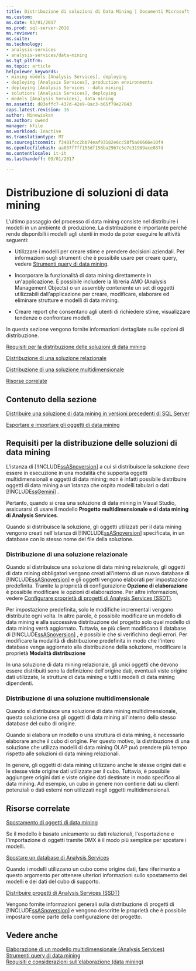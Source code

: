```yaml
---
title: Distribuzione di soluzioni di Data Mining | Documenti Microsoft
ms.custom: 
ms.date: 03/01/2017
ms.prod: sql-server-2016
ms.reviewer: 
ms.suite: 
ms.technology:
- analysis-services
- analysis-services/data-mining
ms.tgt_pltfrm: 
ms.topic: article
helpviewer_keywords:
- mining models [Analysis Services], deploying
- deploying [Analysis Services], production environments
- deploying [Analysis Services - data mining]
- solutions [Analysis Services], deploying
- models [Analysis Services], data mining
ms.assetid: d83effc7-437d-42e9-8ac3-b65f79e27043
caps.latest.revision: 16
author: Minewiskan
ms.author: owend
manager: kfile
ms.workload: Inactive
ms.translationtype: MT
ms.sourcegitcommit: f3481fcc2bb74eaf93182e6cc58f5a06666e10f4
ms.openlocfilehash: aa037f7ff155df158ba2967c5e7c31989ace887d
ms.contentlocale: it-it
ms.lasthandoff: 09/01/2017

---
```

# <a name="deployment-of-data-mining-solutions"></a>Distribuzione di soluzioni di data mining
  L'ultimo passaggio del processo di data mining consiste nel distribuire i modelli in un ambiente di produzione. La distribuzione è importante perché rende disponibili i modelli agli utenti in modo da poter eseguire le attività seguenti:  
  
-   Utilizzare i modelli per creare stime e prendere decisioni aziendali. Per informazioni sugli strumenti che è possibile usare per creare query, vedere [Strumenti query di data mining](../../analysis-services/data-mining/data-mining-query-tools.md).  
  
-   Incorporare la funzionalità di data mining direttamente in un'applicazione. È possibile includere la libreria AMO (Analysis Management Objects) o un assembly contenente un set di oggetti utilizzabili dall'applicazione per creare, modificare, elaborare ed eliminare strutture e modelli di data mining.  
  
-   Creare report che consentano agli utenti di richiedere stime, visualizzare tendenze o confrontare modelli.  
  
 In questa sezione vengono fornite informazioni dettagliate sulle opzioni di distribuzione.  
  
 [Requisiti per la distribuzione delle soluzioni di data mining](#bkmk_Reqs)  
  
 [Distribuzione di una soluzione relazionale](#bkmk_RelationalSltn)  
  
 [Distribuzione di una soluzione multidimensionale](#bkmk_MDSltn)  
  
 [Risorse correlate](#bkmk_Resources)  
  
## <a name="in-this-section"></a>Contenuto della sezione  
 [Distribuire una soluzione di data mining in versioni precedenti di SQL Server](../../analysis-services/data-mining/deploy-a-data-mining-solution-to-previous-versions-of-sql-server.md)  
  
 [Esportare e importare gli oggetti di data mining](../../analysis-services/data-mining/export-and-import-data-mining-objects.md)  
  
##  <a name="bkmk_Reqs"></a> Requisiti per la distribuzione delle soluzioni di data mining  
 L'istanza di [!INCLUDE[ssASnoversion](../../includes/ssasnoversion-md.md)] a cui si distribuisce la soluzione deve essere in esecuzione in una modalità che supporta oggetti multidimensionali e oggetti di data mining; non è infatti possibile distribuire oggetti di data mining a un'istanza che ospita modelli tabulari o dati [!INCLUDE[ssGemini](../../includes/ssgemini-md.md)] .  
  
 Pertanto, quando si crea una soluzione di data mining in Visual Studio, assicurarsi di usare il modello **Progetto multidimensionale e di data mining di Analysis Services**.  
  
 Quando si distribuisce la soluzione, gli oggetti utilizzati per il data mining vengono creati nell'istanza di [!INCLUDE[ssASnoversion](../../includes/ssasnoversion-md.md)] specificata, in un database con lo stesso nome del file della soluzione.  
  
###  <a name="bkmk_RelationalSltn"></a> Distribuzione di una soluzione relazionale  
 Quando si distribuisce una soluzione di data mining relazionale, gli oggetti di data mining obbligatori vengono creati all'interno di un nuovo database di [!INCLUDE[ssASnoversion](../../includes/ssasnoversion-md.md)] e gli oggetti vengono elaborati per impostazione predefinita. Tramite la proprietà di configurazione **Opzione di elaborazione** è possibile modificare le opzioni di elaborazione. Per altre informazioni, vedere [Configurare proprietà di progetti di Analysis Services &#40;SSDT&#41;](../../analysis-services/multidimensional-models/configure-analysis-services-project-properties-ssdt.md).  
  
 Per impostazione predefinita, solo le modifiche incrementali vengono distribuite ogni volta. In altre parole, è possibile modificare un modello di data mining e alla successiva distribuzione del progetto solo quel modello di data mining verrà aggiornato. Tuttavia, se più client modificano il database di [!INCLUDE[ssASnoversion](../../includes/ssasnoversion-md.md)] , è possibile che si verifichino degli errori. Per modificare la modalità di distribuzione predefinita in modo che l'intero database venga aggiornato alla distribuzione della soluzione, modificare la proprietà **Modalità distribuzione**  
  
 In una soluzione di data mining relazionale, gli unici oggetti che devono essere distribuiti sono la definizione dell'origine dati, eventuali viste origine dati utilizzate, le strutture di data mining e tutti i modelli di data mining dipendenti.  
  
###  <a name="bkmk_MDSltn"></a> Distribuzione di una soluzione multidimensionale  
 Quando si distribuisce una soluzione di data mining multidimensionale, questa soluzione crea gli oggetti di data mining all'interno dello stesso database del cubo di origine.  
  
 Quando si elabora un modello o una struttura di data mining, è necessario elaborare anche il cubo di origine. Per questo motivo, la distribuzione di una soluzione che utilizza modelli di data mining OLAP può prendere più tempo rispetto alle soluzioni di data mining relazionali.  
  
 In genere, gli oggetti di data mining utilizzano anche le stesse origini dati e le stesse viste origine dati utilizzate per il cubo. Tuttavia, è possibile aggiungere origini dati e viste origine dati destinate in modo specifico al data mining. Ad esempio, un cubo in genere non contiene dati su clienti potenziali o dati esterni non utilizzati negli oggetti multidimensionali.  
  
##  <a name="bkmk_Resources"></a> Risorse correlate  
 [Spostamento di oggetti di data mining](../../analysis-services/data-mining/moving-data-mining-objects.md)  
  
 Se il modello è basato unicamente su dati relazionali, l'esportazione e l'importazione di oggetti tramite DMX è il modo più semplice per spostare i modelli.  
  
 [Spostare un database di Analysis Services](../../analysis-services/multidimensional-models/move-an-analysis-services-database.md)  
  
 Quando i modelli utilizzano un cubo come origine dati, fare riferimento a questo argomento per ottenere ulteriori informazioni sullo spostamento dei modelli e dei dati del cubo di supporto.  
  
 [Distribuire progetti di Analysis Services &#40;SSDT&#41;](../../analysis-services/multidimensional-models/deploy-analysis-services-projects-ssdt.md)  
  
 Vengono fornite informazioni generali sulla distribuzione di progetti di [!INCLUDE[ssASnoversion](../../includes/ssasnoversion-md.md)] e vengono descritte le proprietà che è possibile impostare come parte della configurazione del progetto.  
  
## <a name="see-also"></a>Vedere anche  
 [Elaborazione di un modello multidimensionale &#40;Analysis Services&#41;](../../analysis-services/multidimensional-models/processing-a-multidimensional-model-analysis-services.md)   
 [Strumenti query di data mining](../../analysis-services/data-mining/data-mining-query-tools.md)   
 [Requisiti e considerazioni sull'elaborazione &#40;data mining&#41;](../../analysis-services/data-mining/processing-requirements-and-considerations-data-mining.md)  
  
  

